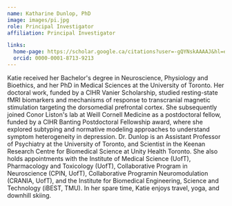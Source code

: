 ```yaml
---
name: Katharine Dunlop, PhD
image: images/pi.jpg
role: Principal Investigator
affiliation: Principal Investigator

links:
  home-page: https://scholar.google.ca/citations?user=-gQYNskAAAAJ&hl=en
  orcid: 0000-0001-8713-9213
---
```


Katie received her Bachelor's degree in Neuroscience, Physiology and Bioethics, and her PhD in Medical Sciences at the University of Toronto. Her doctoral work, funded by a CIHR Vanier Scholarship, studied resting-state fMRI biomarkers and mechanisms of response to transcranial magnetic stimulation targeting the dorsomedial prefrontal cortex. She subsequently joined Conor Liston's lab at Weill Cornell Medicine as a postdoctoral fellow, funded by a CIHR Banting Postdoctoral Fellowship award, where she explored subtyping and normative modeling approaches to understand symptom heterogeneity in depression. Dr. Dunlop is an Assistant Professor of Psychiatry at the University of Toronto, and Scientist in the Keenan Research Centre for Biomedical Science at Unity Health Toronto. She also holds appointments with the Institute of Medical Science (UofT), Pharmacology and Toxicology (UofT), Collaborative Program in Neuroscience (CPIN, UofT), Collaborative Programin Neuromodulation (CRANIA, UofT), and the Institute for Biomedical Engineering, Science and Technology (iBEST, TMU). In her spare time, Katie enjoys travel, yoga, and downhill skiing.

